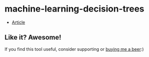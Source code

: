 # machine-learning-decision-trees

- [Article](article/article.pdf)

## Like it? Awesome!
If you find this tool useful, consider supporting or [buying me a beer](https://www.paypal.me/garciparedes/2):)
